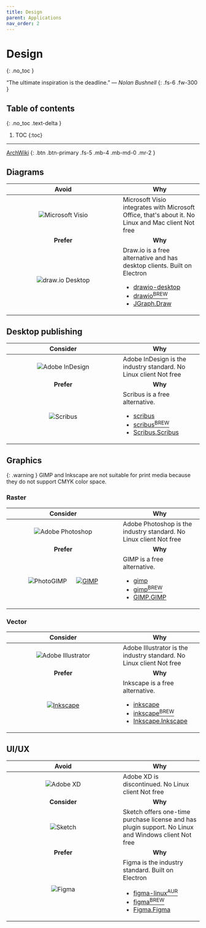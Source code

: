 ```yaml
---
title: Design
parent: Applications
nav_order: 2
---
```


# Design
{: .no_toc }

&ldquo;The ultimate inspiration is the deadline.&rdquo;
&mdash; *Nolan Bushnell*
{: .fs-6 .fw-300 }

## Table of contents
{: .no_toc .text-delta }

1. TOC
{:toc}

---

[ArchWiki](https://wiki.archlinux.org/title/List_of_applications/Multimedia)
{: .btn .btn-primary .fs-5 .mb-4 .mb-md-0 .mr-2 }

## Diagrams

<div class="code-example" markdown="1">
  <table>
    <thead>
      <tr>
        <th style="text-align: center; width: 280px;">Avoid</th>
        <th style="text-align: center;">Why</th>
      </tr>
    </thead>
    <tbody>
      <tr>
        <td style="text-align: center;">
          <img
            alt="Microsoft Visio"
            title="Microsoft Visio"
            src="../../../images/apps/graphics_microsoft_visio.svg"/>
        </td>
        <td style="text-align: left;">
          Microsoft Visio integrates with Microsoft Office, that's about it.
          <label class="label label-red">No Linux and Mac client</label>
          <label class="label label-purple">Not free</label>
        </td>
      </tr>
      <tr>
        <td style="text-align: center;"><b>Prefer</b></td>
        <td style="text-align: center;"><b>Why</b></td>
      </tr>
      <tr>
        <td style="text-align: center;">
          <img
            alt="draw.io Desktop"
            title="draw.io Desktop"
            src="../../../images/apps/graphics_drawio_desktop.svg"/>
        </td>
        <td style="text-align: left;">
          Draw.io is a free alternative and has desktop clients.
          <label class="label label-yellow">Built on Electron</label>
          <ul>
            <li>
              <a href="https://archlinux.org/packages/extra/any/drawio-desktop">
                drawio-desktop
              </a>
            </li>
            <li>
              <a href="https://formulae.brew.sh/cask/drawio">
                drawio<sup>BREW</sup>
              </a>
            </li>
            <li>
              <a href="https://winget.run/pkg/JGraph/Draw">
                JGraph.Draw
              </a>
            </li>
          </ul>
        </td>
      </tr>
    </tbody>
  </table>
</div>

## Desktop publishing

<div class="code-example" markdown="1">
  <table>
    <thead>
      <tr>
        <th style="text-align: center; width: 280px;">Consider</th>
        <th style="text-align: center;">Why</th>
      </tr>
    </thead>
    <tbody>
      <tr>
        <td style="text-align: center;">
          <img
            alt="Adobe InDesign"
            title="Adobe InDesign"
            src="../../../images/apps/graphics_adobe_indesign.svg"/>
        </td>
        <td style="text-align: left;">
          Adobe InDesign is the industry standard.
          <label class="label label-red">No Linux client</label>
          <label class="label label-purple">Not free</label>
        </td>
      </tr>
      <tr>
        <td style="text-align: center;"><b>Prefer</b></td>
        <td style="text-align: center;"><b>Why</b></td>
      </tr>
      <tr>
        <td style="text-align: center;">
          <img
            alt="Scribus"
            title="Scribus"
            src="../../../images/apps/graphics_scribus.svg"/>
        </td>
        <td style="text-align: left;">
          Scribus is a free alternative.
          <ul>
            <li>
              <a href="https://archlinux.org/packages/extra/x86_64/scribus/">
                scribus
              </a>
            </li>
            <li>
              <a href="https://formulae.brew.sh/cask/scribus">
                scribus<sup>BREW</sup>
              </a>
            </li>
            <li>
              <a href="https://winget.run/pkg/Scribus/Scribus">
                Scribus.Scribus
              </a>
            </li>
          </ul>
        </td>
      </tr>
    </tbody>
  </table>
</div>

## Graphics

{: .warning }
GIMP and Inkscape are not suitable for print media because they do not support
CMYK color space.

### Raster

<div class="code-example" markdown="1">
  <table>
    <thead>
      <tr>
        <th style="text-align: center; width: 280px;">Consider</th>
        <th style="text-align: center;">Why</th>
      </tr>
    </thead>
    <tbody>
      <tr>
        <td style="text-align: center;">
          <img
            alt="Adobe Photoshop"
            title="Adobe Photoshop"
            src="../../../images/apps/graphics_adobe_photoshop.svg"/>
        </td>
        <td style="text-align: left;">
          Adobe Photoshop is the industry standard.
          <label class="label label-red">No Linux client</label>
          <label class="label label-purple">Not free</label>
        </td>
      </tr>
      <tr>
        <td style="text-align: center;"><b>Prefer</b></td>
        <td style="text-align: center;"><b>Why</b></td>
      </tr>
      <tr>
        <td style="text-align: center;">
          <img
            alt="PhotoGIMP"
            title="PhotoGIMP"
            src="../../../images/apps/graphics_photogimp.png"/>
          &emsp;
          <a href="https://wiki.archlinux.org/title/GIMP">
            <img
              alt="GIMP"
              title="GIMP"
              src="../../../images/apps/graphics_gimp.svg"/>
          </a>
        </td>
        <td style="text-align: left;">
          GIMP is a free alternative.
          <ul>
            <li>
              <a href="https://archlinux.org/packages/extra/x86_64/gimp">
                gimp
              </a>
            </li>
            <li>
              <a href="https://formulae.brew.sh/cask/gimp">
                gimp<sup>BREW</sup>
              </a>
            </li>
            <li>
              <a href="https://winget.run/pkg/GIMP/GIMP">
                GIMP.GIMP
              </a>
            </li>
          </ul>
        </td>
      </tr>
    </tbody>
  </table>
</div>

### Vector

<div class="code-example" markdown="1">
  <table>
    <thead>
      <tr>
        <th style="text-align: center; width: 280px;">Consider</th>
        <th style="text-align: center;">Why</th>
      </tr>
    </thead>
    <tbody>
      <tr>
        <td style="text-align: center;">
          <img
            alt="Adobe Illustrator"
            title="Adobe Illustrator"
            src="../../../images/apps/graphics_adobe_illustrator.svg"/>
        </td>
        <td style="text-align: left;">
          Adobe Illustrator is the industry standard.
          <label class="label label-red">No Linux client</label>
          <label class="label label-purple">Not free</label>
        </td>
      </tr>
      <tr>
        <td style="text-align: center;"><b>Prefer</b></td>
        <td style="text-align: center;"><b>Why</b></td>
      </tr>
      <tr>
        <td style="text-align: center;">
          <a href="https://wiki.archlinux.org/title/Inkscape">
            <img
              alt="Inkscape"
              title="Inkscape"
              src="../../../images/apps/graphics_inkscape.svg"/>
          </a>
        </td>
        <td style="text-align: left;">
          Inkscape is a free alternative.
          <ul>
            <li>
              <a href="https://archlinux.org/packages/extra/x86_64/inkscape">
                inkscape
              </a>
            </li>
            <li>
              <a href="https://formulae.brew.sh/cask/inkscape">
                inkscape<sup>BREW</sup>
              </a>
            </li>
            <li>
              <a href="https://winget.run/pkg/Inkscape/Inkscape">
                Inkscape.Inkscape
              </a>
            </li>
          </ul>
        </td>
      </tr>
    </tbody>
  </table>
</div>

## UI/UX

<div class="code-example" markdown="1">
  <table>
    <thead>
      <tr>
        <th style="text-align: center; width: 280px;">Avoid</th>
        <th style="text-align: center;">Why</th>
      </tr>
    </thead>
    <tbody>
      <tr>
        <td style="text-align: center;">
          <img
            alt="Adobe XD"
            title="Adobe XD"
            src="../../../images/apps/graphics_adobe_xd.svg"/>
        </td>
        <td style="text-align: left;">
          Adobe XD is discontinued.
          <label class="label label-red">No Linux client</label>
          <label class="label label-purple">Not free</label>
        </td>
      </tr>
      <tr>
        <td style="text-align: center;"><b>Consider</b></td>
        <td style="text-align: center;"><b>Why</b></td>
      </tr>
      <tr>
        <td style="text-align: center;">
          <img
            alt="Sketch"
            title="Sketch"
            src="../../../images/apps/graphics_sketch.svg"/>
        </td>
        <td style="text-align: left;">
          Sketch offers one-time purchase license and has plugin support.
          <label class="label label-red">No Linux and Windows client</label>
          <label class="label label-purple">Not free</label>
        </td>
      </tr>
      <tr>
        <td style="text-align: center;"><b>Prefer</b></td>
        <td style="text-align: center;"><b>Why</b></td>
      </tr>
      <tr>
        <td style="text-align: center;">
          <img
            alt="Figma"
            title="Figma"
            src="../../../images/apps/graphics_figma.svg"/>
        </td>
        <td style="text-align: left;">
          Figma is the industry standard.
          <label class="label label-yellow">Built on Electron</label>
          <ul>
            <li>
              <a href="https://aur.archlinux.org/packages/figma-linux">
                figma-linux<sup>AUR</sup>
              </a>
            </li>
            <li>
              <a href="https://formulae.brew.sh/cask/figma">
                figma<sup>BREW</sup>
              </a>
            </li>
            <li>
              <a href="https://winget.run/pkg/Figma/Figma">
                Figma.Figma
              </a>
            </li>
          </ul>
        </td>
      </tr>
    </tbody>
  </table>
</div>
